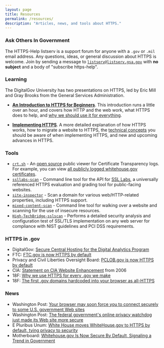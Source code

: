 ```yaml
---
layout: page
title: Resources
permalink: /resources/
description: "Articles, news, and tools about HTTPS."
---
```


### Ask Others In Government

The HTTPS-Help listserv is a support forum for anyone with a `.gov` or `.mil` email address.  Any questions, ideas, or general discussion about HTTPS is welcome.  Join by sending a message to [`listserv@listserv.gsa.gov`](mailto:listserv@listserv.gsa.gov) with **no subject** and a body of "subscribe https-help".

### Learning

The DigitalGov University has two presentations on HTTPS, led by Eric Mill and Gray Brooks from the General Services Administration.

* **[An Introduction to HTTPS for Beginners](https://www.youtube.com/watch?v=d2GmcPYWm5k)**. This introduction runs a little over an hour, and covers how HTTP and the web work, what HTTPS does to help, and [why we should use it for everything](/everything/).

* **[Implementing HTTPS](https://www.youtube.com/watch?v=rnM2qAfEG-M)**. A more detailed explanation of how HTTPS works, how to migrate a website to HTTPS, the [technical concepts](/technical-guidelines/) you should be aware of when implementing HTTPS, and new and upcoming advances in HTTPS.

### Tools

* [`crt.sh`](https://crt.sh) - An [open source](https://github.com/crtsh) public viewer for Certificate Transparency logs. For example, you can view [all publicly logged whitehouse.gov certificates](https://crt.sh/?q=whitehouse.gov).
* [`ssllabs-scan`](https://github.com/ssllabs/ssllabs-scan) - Command line tool for the API for [SSL Labs](https://www.ssllabs.com/ssltest/), a universally referenced HTTPS evaluation and grading tool for public-facing websites.
* [`site-inspector`](https://github.com/benbalter/site-inspector) - Scan a domain for various web/HTTP-related properties, including HTTPS support.
* [`mixed-content-scan`](https://github.com/bramus/mixed-content-scan) - Command line tool for walking over a website and scanning for the use of insecure resources.
* [`High-TechBridge-sslscan`](https://www.htbridge.com/ssl/) - Performs a detailed security analysis and configuration test of SSL/TLS implementation on any web server for compliance with NIST guidelines and PCI DSS requirements.

### HTTPS in .gov

* DigitalGov: [Secure Central Hosting for the Digital Analytics Program](https://www.digitalgov.gov/2015/08/14/secure-central-hosting-for-the-digital-analytics-program/)
* FTC: [FTC.gov is now HTTPS by default](https://www.ftc.gov/news-events/blogs/techftc/2015/03/ftcgov-now-https-default)
* Privacy and Civil Liberties Oversight Board: [PCLOB.gov is now HTTPS by default](https://www.pclob.gov/newsroom/20150318.html)
* CIA: [Statement on CIA Website Enhancement](https://www.cia.gov/news-information/press-releases-statements/press-release-archive-2006/statement-on-cia-website-enhancement.html) from 2006
* 18F: [Why we use HTTPS for every .gov we make](https://18f.gsa.gov/2014/11/13/why-we-use-https-in-every-gov-website-we-make/)
* 18F: [The first .gov domains hardcoded into your browser as all-HTTPS](https://18f.gsa.gov/2015/02/09/the-first-gov-domains-hardcoded-into-your-browser-as-all-https/)

### News

* Washington Post: [Your browser may soon force you to connect securely to some U.S. government Web sites](https://www.washingtonpost.com/news/the-switch/wp/2015/02/11/your-browser-may-soon-force-you-to-connect-securely-to-some-u-s-government-web-sites/)
* Washington Post: [The federal government's online privacy watchdog just made its Web site more secure](https://www.washingtonpost.com/news/the-switch/wp/2015/03/06/the-federal-governments-online-privacy-watchdog-just-made-its-web-site-more-secure/)
* E Pluribus Unum: [White House moves WhiteHouse.gov to HTTPS by default, tying privacy to security](http://e-pluribusunum.org/2015/03/11/white-house-moves-whitehouse-gov-to-https-by-default-tying-privacy-to-security/)
* Motherboard: [Whitehouse.gov Is Now Secure By Default, Signaling a Trend in Government](https://motherboard.vice.com/read/whitehouse-site-is-now-secure-by-default-signaling-a-trend-in-government)

